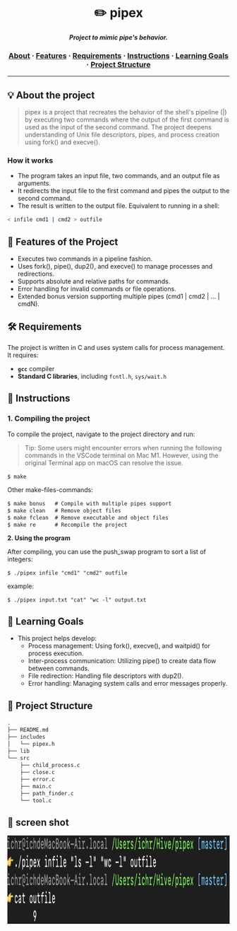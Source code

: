 <h1 align="center">
	✏️ pipex
</h1>

<p align="center">
	<b><i>Project to mimic pipe's behavior.</i></b><br>
</p>

<h3 align="center">
		<a href="#-about-the-project">About</a>
		<span> · </span>
		<a href="#-features-of-the-project">Features</a>
		<span> · </span>
		<a href="#-requirements">Requirements</a>
		<span> · </span>
		<a href="#-instructions">Instructions</a>
		<span> · </span>
		<a href="#-learning-goals">Learning Goals</a>
		<span> · </span>
		<a href="#-project-structure">Project Structure</a>
</h3>

---

## 💡 About the project

> pipex is a project that recreates the behavior of the shell's pipeline (|) by executing two commands where the output of the first command is used as the input of the second command. The project deepens understanding of Unix file descriptors, pipes, and process creation using fork() and execve().

### How it works
- The program takes an input file, two commands, and an output file as arguments.
- It redirects the input file to the first command and pipes the output to the second command.
- The result is written to the output file.
Equivalent to running in a shell:
```bash
< infile cmd1 | cmd2 > outfile
```
## 🌟 Features of the Project
- Executes two commands in a pipeline fashion.
- Uses fork(), pipe(), dup2(), and execve() to manage processes and redirections.
- Supports absolute and relative paths for commands.
- Error handling for invalid commands or file operations.
- Extended bonus version supporting multiple pipes (cmd1 | cmd2 | ... | cmdN).

## 🛠️ Requirements

The project is written in C and uses system calls for process management. It requires:
- **`gcc`** compiler
- **Standard C libraries**, including `fcntl.h`, `sys/wait.h`

## 🔧 Instructions

### 1. Compiling the project

To compile the project, navigate to the project directory and run:<br>
>Tip: Some users might encounter errors when running the following commands in the VSCode terminal on Mac M1. However, using the original Terminal app on macOS can resolve the issue.

```shell
$ make
```

Other make-files-commands:
```shell
$ make bonus   # Compile with multiple pipes support
$ make clean   # Remove object files
$ make fclean  # Remove executable and object files
$ make re      # Recompile the project
```
**2. Using the program**

After compiling, you can use the push_swap program to sort a list of integers:
```
$ ./pipex infile "cmd1" "cmd2" outfile
```
example:
```
$ ./pipex input.txt "cat" "wc -l" output.txt
```

## 🎯 Learning Goals
- This project helps develop:
	- Process management: Using fork(), execve(), and waitpid() for process execution.
	- Inter-process communication: Utilizing pipe() to create data flow between commands.
	- File redirection: Handling file descriptors with dup2().
	- Error handling: Managing system calls and error messages properly.

## 📂 Project Structure
```
.
├── README.md
├── includes
│   └── pipex.h
├── lib
└── src
    ├── child_process.c
    ├── close.c
    ├── error.c
    ├── main.c
    ├── path_finder.c
    └── tool.c
```
## 📸 screen shot
<img src="images/screenshot.png" alt="Pipex Screenshot" width="1200" height="200">

